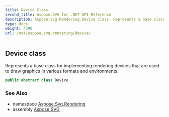 ```yaml
---
title: Device Class
second_title: Aspose.SVG for .NET API Reference
description: Aspose.Svg.Rendering.Device class. Represents a base class for implementing rendering devices that are used to draw graphics in various formats and environments
type: docs
weight: 4390
url: /net/aspose.svg.rendering/device/
---
```

## Device class

Represents a base class for implementing rendering devices that are used to draw graphics in various formats and environments.

```csharp
public abstract class Device
```

### See Also

* namespace [Aspose.Svg.Rendering](../../aspose.svg.rendering/)
* assembly [Aspose.SVG](../../)
